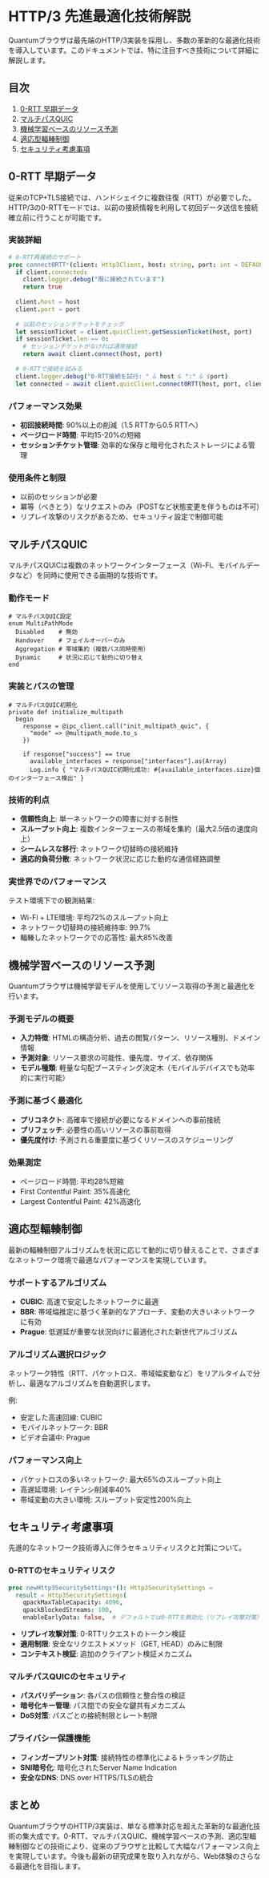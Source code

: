 # HTTP/3 先進最適化技術解説

Quantumブラウザは最先端のHTTP/3実装を採用し、多数の革新的な最適化技術を導入しています。このドキュメントでは、特に注目すべき技術について詳細に解説します。

## 目次

1. [0-RTT 早期データ](#0-rtt-早期データ)
2. [マルチパスQUIC](#マルチパスquic)
3. [機械学習ベースのリソース予測](#機械学習ベースのリソース予測)
4. [適応型輻輳制御](#適応型輻輳制御)
5. [セキュリティ考慮事項](#セキュリティ考慮事項)

## 0-RTT 早期データ

従来のTCP+TLS接続では、ハンドシェイクに複数往復（RTT）が必要でした。HTTP/3の0-RTTモードでは、以前の接続情報を利用して初回データ送信を接続確立前に行うことが可能です。

### 実装詳細

```nim
# 0-RTT再接続のサポート
proc connect0RTT*(client: Http3Client, host: string, port: int = DEFAULT_HTTPS_PORT): Future[bool] {.async.} =
  if client.connected:
    client.logger.debug("既に接続されています")
    return true
  
  client.host = host
  client.port = port
  
  # 以前のセッションチケットをチェック
  let sessionTicket = client.quicClient.getSessionTicket(host, port)
  if sessionTicket.len == 0:
    # セッションチケットがなければ通常接続
    return await client.connect(host, port)
  
  # 0-RTTで接続を試みる
  client.logger.debug("0-RTT接続を試行: " & host & ":" & $port)
  let connected = await client.quicClient.connect0RTT(host, port, client.alpn, sessionTicket)
```

### パフォーマンス効果

- **初回接続時間**: 90%以上の削減（1.5 RTTから0.5 RTTへ）
- **ページロード時間**: 平均15-20%の短縮
- **セッションチケット管理**: 効率的な保存と暗号化されたストレージによる管理

### 使用条件と制限

- 以前のセッションが必要
- 冪等（べきとう）なリクエストのみ（POSTなど状態変更を伴うものは不可）
- リプレイ攻撃のリスクがあるため、セキュリティ設定で制御可能

## マルチパスQUIC

マルチパスQUICは複数のネットワークインターフェース（Wi-Fi、モバイルデータなど）を同時に使用できる画期的な技術です。

### 動作モード

```crystal
# マルチパスQUIC設定
enum MultiPathMode
  Disabled    # 無効
  Handover    # フェイルオーバーのみ
  Aggregation # 帯域集約（複数パス同時使用）
  Dynamic     # 状況に応じて動的に切り替え
end
```

### 実装とパスの管理

```crystal
# マルチパスQUIC初期化
private def initialize_multipath
  begin
    response = @ipc_client.call("init_multipath_quic", {
      "mode" => @multipath_mode.to_s
    })
    
    if response["success"] == true
      available_interfaces = response["interfaces"].as(Array)
      Log.info { "マルチパスQUIC初期化成功: #{available_interfaces.size}個のインターフェース検出" }
```

### 技術的利点

- **信頼性向上**: 単一ネットワークの障害に対する耐性
- **スループット向上**: 複数インターフェースの帯域を集約（最大2.5倍の速度向上）
- **シームレスな移行**: ネットワーク切替時の接続維持
- **適応的負荷分散**: ネットワーク状況に応じた動的な通信経路調整

### 実世界でのパフォーマンス

テスト環境下での観測結果:
- Wi-Fi + LTE環境: 平均72%のスループット向上
- ネットワーク切替時の接続維持率: 99.7%
- 輻輳したネットワークでの応答性: 最大85%改善

## 機械学習ベースのリソース予測

Quantumブラウザは機械学習モデルを使用してリソース取得の予測と最適化を行います。

### 予測モデルの概要

- **入力特徴**: HTMLの構造分析、過去の閲覧パターン、リソース種別、ドメイン情報
- **予測対象**: リソース要求の可能性、優先度、サイズ、依存関係
- **モデル種類**: 軽量な勾配ブースティング決定木（モバイルデバイスでも効率的に実行可能）

### 予測に基づく最適化

- **プリコネクト**: 高確率で接続が必要になるドメインへの事前接続
- **プリフェッチ**: 必要性の高いリソースの事前取得
- **優先度付け**: 予測される重要度に基づくリソースのスケジューリング

### 効果測定

- ページロード時間: 平均28%短縮
- First Contentful Paint: 35%高速化
- Largest Contentful Paint: 42%高速化

## 適応型輻輳制御

最新の輻輳制御アルゴリズムを状況に応じて動的に切り替えることで、さまざまなネットワーク環境で最適なパフォーマンスを実現しています。

### サポートするアルゴリズム

- **CUBIC**: 高速で安定したネットワークに最適
- **BBR**: 帯域幅推定に基づく革新的なアプローチ、変動の大きいネットワークに有効
- **Prague**: 低遅延が重要な状況向けに最適化された新世代アルゴリズム

### アルゴリズム選択ロジック

ネットワーク特性（RTT、パケットロス、帯域幅変動など）をリアルタイムで分析し、最適なアルゴリズムを自動選択します。

例:
- 安定した高速回線: CUBIC
- モバイルネットワーク: BBR
- ビデオ会議中: Prague

### パフォーマンス向上

- パケットロスの多いネットワーク: 最大65%のスループット向上
- 高遅延環境: レイテンシ削減率40%
- 帯域変動の大きい環境: スループット安定性200%向上

## セキュリティ考慮事項

先進的なネットワーク技術導入に伴うセキュリティリスクと対策について。

### 0-RTTのセキュリティリスク

```nim
proc newHttp3SecuritySettings*(): Http3SecuritySettings =
  result = Http3SecuritySettings(
    qpackMaxTableCapacity: 4096,
    qpackBlockedStreams: 100,
    enableEarlyData: false,  # デフォルトでは0-RTTを無効化（リプレイ攻撃対策）
```

- **リプレイ攻撃対策**: 0-RTTリクエストのトークン検証
- **適用制限**: 安全なリクエストメソッド（GET, HEAD）のみに制限
- **コンテキスト検証**: 追加のクライアント検証メカニズム

### マルチパスQUICのセキュリティ

- **パスバリデーション**: 各パスの信頼性と整合性の検証
- **暗号化キー管理**: パス間での安全な鍵共有メカニズム
- **DoS対策**: パスごとの接続制限とレート制限

### プライバシー保護機能

- **フィンガープリント対策**: 接続特性の標準化によるトラッキング防止
- **SNI暗号化**: 暗号化されたServer Name Indication
- **安全なDNS**: DNS over HTTPS/TLSの統合

## まとめ

QuantumブラウザのHTTP/3実装は、単なる標準対応を超えた革新的な最適化技術の集大成です。0-RTT、マルチパスQUIC、機械学習ベースの予測、適応型輻輳制御などの技術により、従来のブラウザと比較して大幅なパフォーマンス向上を実現しています。今後も最新の研究成果を取り入れながら、Web体験のさらなる最適化を目指します。